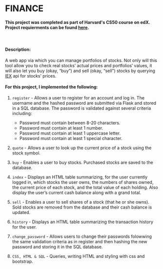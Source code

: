 # FINANCE

#### This project was completed as part of Harvard's CS50 course on edX. Project requierments can be found [here](https://cs50.harvard.edu/x/2022/psets/9/).
<br>

#### Description:

A web app via which you can manage portfolios of stocks. Not only will this tool allow you to check real stocks’ actual prices and portfolios’ values, it will also let you buy (okay, “buy”) and sell (okay, “sell”) stocks by querying [IEX](https://iexcloud.io/) api for stocks’ prices.
<br>

#### For this project, I implemented the following:

1. `register` - Allows a user to register for an account and log in. The username and the hashed password are submitted via Flask and stored in a SQL database.
The password is validated against several criteria including:

    * Password must contain between 8-20 characters.
    * Password must contain at least 1 number.
    * Password must contain at least 1 uppercase letter.
    * Password must contain at least 1 special character.
1. `quote` - Allows a user to look up the current price of a stock using the stock symbol.
1. `buy` - Enables a user to buy stocks. Purchased stocks are saved to the database.
1. `index` - Displays an HTML table summarizing, for the user currently logged in, which stocks the user owns, the numbers of shares owned, the current price of each stock, and the total value of each holding. Also display the user’s current cash balance along with a grand total.
1. `sell` -  Enables a user to sell shares of a stock (that he or she owns). Sold stocks are removed from the database and their cash balance is updated.
1. `history` - Displays an HTML table summarizing the transaction history for the user.
1. `change_password` - Allows users to change their passwords folowwing the same validation criteria as in register and then hashing the new password and storing it in the SQL database.
1. `CSS, HTML & SQL` - Queries, writing HTML and styling with css and bootstrap.
